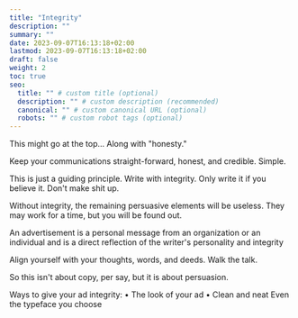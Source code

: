 ```yaml
---
title: "Integrity"
description: ""
summary: ""
date: 2023-09-07T16:13:18+02:00
lastmod: 2023-09-07T16:13:18+02:00
draft: false
weight: 2
toc: true
seo:
  title: "" # custom title (optional)
  description: "" # custom description (recommended)
  canonical: "" # custom canonical URL (optional)
  robots: "" # custom robot tags (optional)
---
```


This might go at the top… Along with "honesty."

Keep your communications straight-forward, honest, and credible. Simple.

This is just a guiding principle. Write with integrity. Only write it if you believe it. Don't make shit up.

Without integrity, the remaining persuasive elements will be useless. They may work for a time, but you will be found out.

An advertisement is a personal message from an organization or an individual and is a direct reflection of the writer's personality and integrity

Align yourself with your thoughts, words, and deeds. Walk the talk.

So this isn't about copy, per say, but it is about persuasion.




Ways to give your ad integrity:
  • The look of your ad
  • Clean and neat
Even the typeface you choose
